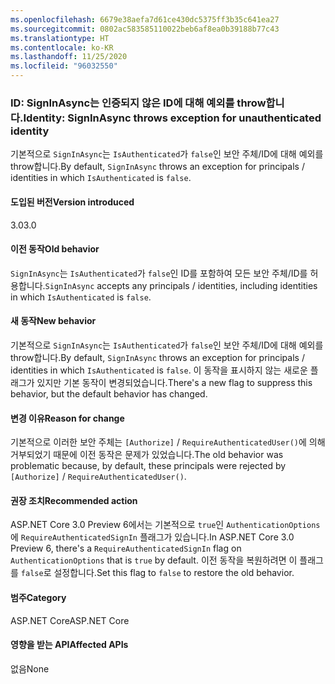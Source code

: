 ```yaml
---
ms.openlocfilehash: 6679e38aefa7d61ce430dc5375ff3b35c641ea27
ms.sourcegitcommit: 0802ac583585110022beb6af8ea0b39188b77c43
ms.translationtype: HT
ms.contentlocale: ko-KR
ms.lasthandoff: 11/25/2020
ms.locfileid: "96032550"
---
```

### <a name="identity-signinasync-throws-exception-for-unauthenticated-identity"></a><span data-ttu-id="20747-101">ID: SignInAsync는 인증되지 않은 ID에 대해 예외를 throw합니다.</span><span class="sxs-lookup"><span data-stu-id="20747-101">Identity: SignInAsync throws exception for unauthenticated identity</span></span>

<span data-ttu-id="20747-102">기본적으로 `SignInAsync`는 `IsAuthenticated`가 `false`인 보안 주체/ID에 대해 예외를 throw합니다.</span><span class="sxs-lookup"><span data-stu-id="20747-102">By default, `SignInAsync` throws an exception for principals / identities in which `IsAuthenticated` is `false`.</span></span>

#### <a name="version-introduced"></a><span data-ttu-id="20747-103">도입된 버전</span><span class="sxs-lookup"><span data-stu-id="20747-103">Version introduced</span></span>

<span data-ttu-id="20747-104">3.0</span><span class="sxs-lookup"><span data-stu-id="20747-104">3.0</span></span>

#### <a name="old-behavior"></a><span data-ttu-id="20747-105">이전 동작</span><span class="sxs-lookup"><span data-stu-id="20747-105">Old behavior</span></span>

<span data-ttu-id="20747-106">`SignInAsync`는 `IsAuthenticated`가 `false`인 ID를 포함하여 모든 보안 주체/ID를 허용합니다.</span><span class="sxs-lookup"><span data-stu-id="20747-106">`SignInAsync` accepts any principals / identities, including identities in which `IsAuthenticated` is `false`.</span></span>

#### <a name="new-behavior"></a><span data-ttu-id="20747-107">새 동작</span><span class="sxs-lookup"><span data-stu-id="20747-107">New behavior</span></span>

<span data-ttu-id="20747-108">기본적으로 `SignInAsync`는 `IsAuthenticated`가 `false`인 보안 주체/ID에 대해 예외를 throw합니다.</span><span class="sxs-lookup"><span data-stu-id="20747-108">By default, `SignInAsync` throws an exception for principals / identities in which `IsAuthenticated` is `false`.</span></span> <span data-ttu-id="20747-109">이 동작을 표시하지 않는 새로운 플래그가 있지만 기본 동작이 변경되었습니다.</span><span class="sxs-lookup"><span data-stu-id="20747-109">There's a new flag to suppress this behavior, but the default behavior has changed.</span></span>

#### <a name="reason-for-change"></a><span data-ttu-id="20747-110">변경 이유</span><span class="sxs-lookup"><span data-stu-id="20747-110">Reason for change</span></span>

<span data-ttu-id="20747-111">기본적으로 이러한 보안 주체는 `[Authorize]` / `RequireAuthenticatedUser()`에 의해 거부되었기 때문에 이전 동작은 문제가 있었습니다.</span><span class="sxs-lookup"><span data-stu-id="20747-111">The old behavior was problematic because, by default, these principals were rejected by `[Authorize]` / `RequireAuthenticatedUser()`.</span></span>

#### <a name="recommended-action"></a><span data-ttu-id="20747-112">권장 조치</span><span class="sxs-lookup"><span data-stu-id="20747-112">Recommended action</span></span>

<span data-ttu-id="20747-113">ASP.NET Core 3.0 Preview 6에서는 기본적으로 `true`인 `AuthenticationOptions`에 `RequireAuthenticatedSignIn` 플래그가 있습니다.</span><span class="sxs-lookup"><span data-stu-id="20747-113">In ASP.NET Core 3.0 Preview 6, there's a `RequireAuthenticatedSignIn` flag on `AuthenticationOptions` that is `true` by default.</span></span> <span data-ttu-id="20747-114">이전 동작을 복원하려면 이 플래그를 `false`로 설정합니다.</span><span class="sxs-lookup"><span data-stu-id="20747-114">Set this flag to `false` to restore the old behavior.</span></span>

#### <a name="category"></a><span data-ttu-id="20747-115">범주</span><span class="sxs-lookup"><span data-stu-id="20747-115">Category</span></span>

<span data-ttu-id="20747-116">ASP.NET Core</span><span class="sxs-lookup"><span data-stu-id="20747-116">ASP.NET Core</span></span>

#### <a name="affected-apis"></a><span data-ttu-id="20747-117">영향을 받는 API</span><span class="sxs-lookup"><span data-stu-id="20747-117">Affected APIs</span></span>

<span data-ttu-id="20747-118">없음</span><span class="sxs-lookup"><span data-stu-id="20747-118">None</span></span>

<!-- 

#### Affected APIs

Not detectable via API analysis

-->

